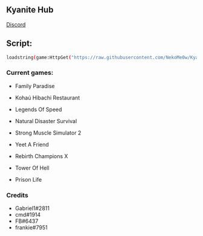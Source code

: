 
## Kyanite Hub

[Discord](https://discord.gg/hmdFC4GvMU)
## Script:
```bash
loadstring(game:HttpGet("https://raw.githubusercontent.com/NekoMe0w/KyaniteHub/main/loader.lua", true))()
```
### Current games:

- Family Paradise

- Kohaú Hibachi Restaurant

- Legends Of Speed

- Natural Disaster Survival

- Strong Muscle Simulator 2

- Yeet A Friend

- Rebirth Champions X

- Tower Of Hell

- Prison Life

### Credits
- Gabriel1#2811
- cmd#1914
- FB#6437
- frankie#7951
